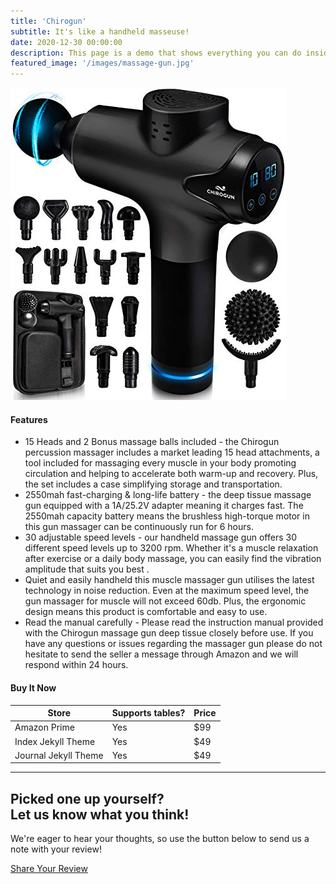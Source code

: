 ```yaml
---
title: 'Chirogun'
subtitle: It's like a handheld masseuse!
date: 2020-12-30 00:00:00
description: This page is a demo that shows everything you can do inside portfolio and blog posts.
featured_image: '/images/massage-gun.jpg'
---
```


![](/images/massage-gun.jpg)

#### Features

- 15 Heads and 2 Bonus massage balls included - the Chirogun percussion massager includes a market leading 15 head attachments, a tool included for massaging every muscle in your body promoting circulation and helping to accelerate both warm-up and recovery. Plus, the set includes a case simplifying storage and transportation.
- 2550mah fast-charging & long-life battery - the deep tissue massage gun equipped with a 1A/25.2V adapter meaning it charges fast. The 2550mah capacity battery means the brushless high-torque motor in this gun massager can be continuously run for 6 hours.
- 30 adjustable speed levels - our handheld massage gun offers 30 different speed levels up to 3200 rpm. Whether it's a muscle relaxation after exercise or a daily body massage, you can easily find the vibration amplitude that suits you best .
- Quiet and easily handheld this muscle massager gun utilises the latest technology in noise reduction. Even at the maximum speed level, the gun massager for muscle will not exceed 60db. Plus, the ergonomic design means this product is comfortable and easy to use.
- Read the manual carefully - Please read the instruction manual provided with the Chirogun massage gun deep tissue closely before use. If you have any questions or issues regarding the massager gun please do not hesitate to send the seller a message through Amazon and we will respond within 24 hours.

#### Buy It Now

| Store                | Supports tables? | Price |
|----------------------|------------------|-------|
| Amazon Prime         | Yes              | $99   |
| Index Jekyll Theme   | Yes              | $49   |
| Journal Jekyll Theme | Yes              | $49   |

---

## Picked one up yourself? <br />Let us know what you think!

We're eager to hear your thoughts, so use the button below to send us a note with your review!

<a href="/contact" class="button">Share Your Review</a>
